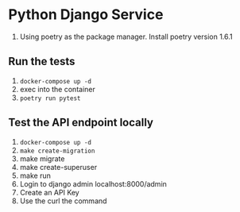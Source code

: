 # Python Django Service

1. Using poetry as the package manager. Install poetry version 1.6.1

## Run the tests
1. `docker-compose up -d`
2. exec into the container
3. `poetry run pytest`


## Test the API endpoint locally
1. `docker-compose up -d`
2. `make create-migration`
3. make migrate
4. make create-superuser
5. make run
6. Login to django admin localhost:8000/admin
7. Create an API Key
8. Use the curl the command
